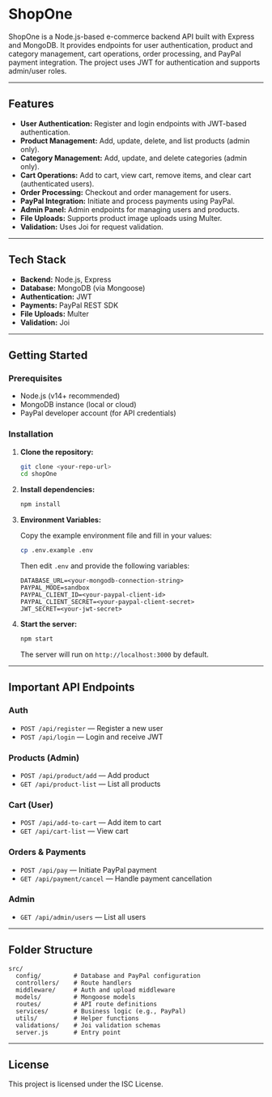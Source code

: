 # ShopOne

ShopOne is a Node.js-based e-commerce backend API built with Express and MongoDB. It provides endpoints for user authentication, product and category management, cart operations, order processing, and PayPal payment integration. The project uses JWT for authentication and supports admin/user roles.

---

## Features

- **User Authentication:** Register and login endpoints with JWT-based authentication.
- **Product Management:** Add, update, delete, and list products (admin only).
- **Category Management:** Add, update, and delete categories (admin only).
- **Cart Operations:** Add to cart, view cart, remove items, and clear cart (authenticated users).
- **Order Processing:** Checkout and order management for users.
- **PayPal Integration:** Initiate and process payments using PayPal.
- **Admin Panel:** Admin endpoints for managing users and products.
- **File Uploads:** Supports product image uploads using Multer.
- **Validation:** Uses Joi for request validation.

---

## Tech Stack

- **Backend:** Node.js, Express
- **Database:** MongoDB (via Mongoose)
- **Authentication:** JWT
- **Payments:** PayPal REST SDK
- **File Uploads:** Multer
- **Validation:** Joi

---

## Getting Started

### Prerequisites

- Node.js (v14+ recommended)
- MongoDB instance (local or cloud)
- PayPal developer account (for API credentials)

### Installation

1. **Clone the repository:**
   ```bash
   git clone <your-repo-url>
   cd shopOne
   ```

2. **Install dependencies:**
   ```bash
   npm install
   ```

3. **Environment Variables:**

   Copy the example environment file and fill in your values:
   ```bash
   cp .env.example .env
   ```
   Then edit `.env` and provide the following variables:

   ```env
   DATABASE_URL=<your-mongodb-connection-string>
   PAYPAL_MODE=sandbox
   PAYPAL_CLIENT_ID=<your-paypal-client-id>
   PAYPAL_CLIENT_SECRET=<your-paypal-client-secret>
   JWT_SECRET=<your-jwt-secret>
   ```

4. **Start the server:**
   ```bash
   npm start
   ```

   The server will run on `http://localhost:3000` by default.

---

## Important API Endpoints

### Auth

- `POST /api/register` — Register a new user
- `POST /api/login` — Login and receive JWT

### Products (Admin)

- `POST /api/product/add` — Add product
- `GET /api/product-list` — List all products

### Cart (User)

- `POST /api/add-to-cart` — Add item to cart
- `GET /api/cart-list` — View cart

### Orders & Payments

- `POST /api/pay` — Initiate PayPal payment
- `GET /api/payment/cancel` — Handle payment cancellation

### Admin

- `GET /api/admin/users` — List all users

---

## Folder Structure

```
src/
  config/         # Database and PayPal configuration
  controllers/    # Route handlers
  middleware/     # Auth and upload middleware
  models/         # Mongoose models
  routes/         # API route definitions
  services/       # Business logic (e.g., PayPal)
  utils/          # Helper functions
  validations/    # Joi validation schemas
  server.js       # Entry point
```

---

## License

This project is licensed under the ISC License. 